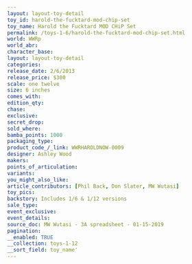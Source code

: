 ```yaml
---
layout: layout-toy-detail 
toy_id: harold-the-fucktard-mod-chip-set
toy_name: Harold the Fucktard MOD CHiP Set
permalink: /toys-1-6/harold-the-fucktard-mod-chip-set.html
world: WWRp
world_abr: 
character_base: 
layout: layout-toy-detail
categories: 
release_date: 2/6/2013
release_price: $300 
scale: one twelve
size: 6 inches
comes_with: 
edition_qty: 
chase: 
exclusive: 
secret_drop: 
sold_where: 
bamba_points: 1000
packaging_type: 
product_code_/_link: WWRHAROLDNOW-0009
designer: Ashley Wood
makers: 
points_of_articulation: 
variants: 
you_might_also_like: 
article_contributors: [Phil Back, Don Slater, MW Wutasi]
toy_pics: 
backstory: Includes 1/6 & 1/12 versions
sale_type: 
event_exclusive: 
event_details: 
source_doc: MW Wutasi - 3A spreadsheet - 01-15-2019
pagination: 
__enabled: TRUE
__collection: toys-1-12
__sort_field: toy_name'
---
```

